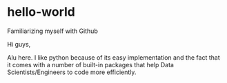 # hello-world
Familiarizing myself with Github

Hi guys,

Alu here. I like python because of its easy implementation and the fact that it comes with a number of built-in packages that help Data Scientists/Engineers to code more efficiently.
